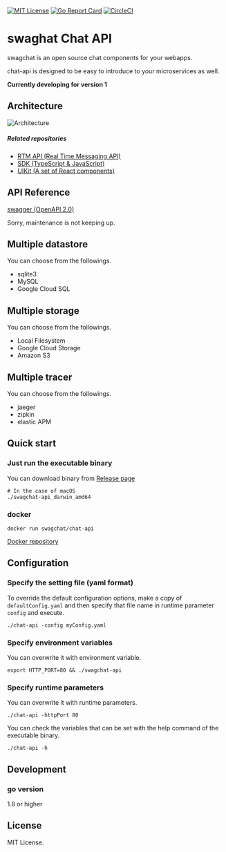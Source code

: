 [![MIT License](http://img.shields.io/badge/license-MIT-blue.svg?style=flat)](LICENSE)
[![Go Report Card](https://goreportcard.com/badge/github.com/swagchat/chat-api)](https://goreportcard.com/report/github.com/swagchat/chat-api)
[![CircleCI](https://circleci.com/gh/swagchat/chat-api/tree/master.svg?style=svg)](https://circleci.com/gh/swagchat/chat-api/tree/master)

# swaghat Chat API

swagchat is an open source chat components for your webapps.

chat-api is designed to be easy to introduce to your microservices as well.

**Currently developing for version 1**

## Architecture

![Architecture](https://client.fairway.ne.jp/swagchat/img/swagchat-start-guide-20170920.png "Architecture")


##### Related repositories

* [RTM API (Real Time Messaging API)](https://github.com/swagchat/rtm-api)
* [SDK (TypeScript & JavaScript)](https://github.com/swagchat/swagchat-sdk-js)
* [UIKit (A set of React components)](https://github.com/swagchat/react-swagchat)


## API Reference

[swagger (OpenAPI 2.0)](https://app.swaggerhub.com/apis/swagchat/swagchat-res_tful_api/0.3.2)

Sorry, maintenance is not keeping up.


## Multiple datastore

You can choose from the followings.

* sqlite3
* MySQL
* Google Cloud SQL

## Multiple storage

You can choose from the followings.

* Local Filesystem
* Google Cloud Storage
* Amazon S3

## Multiple tracer

You can choose from the followings.

* jaeger
* zipkin
* elastic APM

## Quick start

### Just run the executable binary

You can download binary from [Release page](https://github.com/swagchat/chat-api/releases)

```
# In the case of macOS
./swagchat-api_darwin_amd64
```

### docker

```
docker run swagchat/chat-api
```
[Docker repository](https://hub.docker.com/r/swagchat/chat-api/)

## Configuration

### Specify the setting file (yaml format)

To override the default configuration options, make a copy of `defaultConfig.yaml` and then specify that file name in runtime parameter `config` and execute.

```
./chat-api -config myConfig.yaml
```

### Specify environment variables

You can overwrite it with environment variable.

```
export HTTP_PORT=80 && ./swagchat-api
```

### Specify runtime parameters

You can overwrite it with runtime parameters.

```
./chat-api -httpPort 80
```

You can check the variables that can be set with the help command of the executable binary.

```
./chat-api -h
```

## Development

### go version

1.8 or higher

## License

MIT License.
